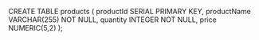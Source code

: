 CREATE TABLE products (
    productId SERIAL PRIMARY KEY,
    productName VARCHAR(255) NOT NULL,
    quantity INTEGER NOT NULL,
    price NUMERIC(5,2)
);